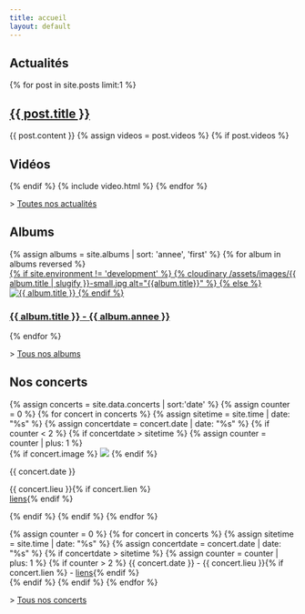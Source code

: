 ```yaml
---
title: accueil
layout: default
---
```


<div class="wrapper post">
<h2>Actualités</h2>
<div>
{% for post in site.posts limit:1 %}
<h2><a href="{{ post.url }}">{{ post.title }}</a></h2>
{{ post.content }}
{% assign videos = post.videos %}
{% if post.videos %}
	<h2>Vidéos</h2>
{% endif %}
{% include video.html %}
{% endfor %}
</div>

<p>> <a href="/actualites.html">Toutes nos actualités</a></p>
</div>

<div class="wrapper">
<h2>Albums</h2>
<div class="block-album">
{% assign albums = site.albums | sort: 'annee', 'first' %}
{% for album in albums reversed  %}
<div class="block-album__element">
	<a href="{{ album.url }}">
	{% if site.environment != 'development' %}
	{% cloudinary /assets/images/{{ album.title | slugify }}-small.jpg alt="{{album.title}}" %}
	{% else %}
	<img src="/assets/images/{{ album.title | slugify }}-small.jpg" alt="{{ album.title }}">
	{% endif %}
	<h3>{{ album.title }} - {{ album.annee }}</h3>
	</a>
</div>
{% endfor %}
</div>

<p>> <a href="/albums.html">Tous nos albums</a></p>
</div>

<div class="block-timeline">
<div class="wrapper">
	<h2>Nos concerts</h2>
	<div class="block-timeline__grid">
	{% assign concerts =  site.data.concerts | sort:'date' %}
	{% assign counter = 0 %}
  {% for concert in concerts %}
	{% assign sitetime = site.time | date: "%s" %}
	{% assign concertdate = concert.date | date: "%s" %}
	{% if counter < 2 %}
	{% if concertdate > sitetime %}
	{% assign counter = counter | plus: 1 %}
	<div class="block-timeline__element">
	{% if concert.image %}
	<img src="/assets/{{ concert.image }}">
	{% endif %}
	<p><time class="date" datetime="{{ concert.date | date: "%Y%m%d" }}">{{ concert.date }}</time></p>
	<p>{{ concert.lieu }}{% if concert.lien %}<br><a href="{{ concert.lien }}">liens</a>{% endif %}</p>
	</div>
	{% endif %}
	{% endif %}
	{% endfor %}
	</div>
	<p>
	{% assign counter = 0 %}
	{% for concert in concerts %}
	{% assign sitetime = site.time | date: "%s" %}
	{% assign concertdate = concert.date | date: "%s" %}
	{% if concertdate > sitetime %}
	{% assign counter = counter | plus: 1 %}
	{% if counter > 2 %}
	<time>{{ concert.date }}</time> - {{ concert.lieu }}{% if concert.lien %} - <a href="{{ concert.lien }}">liens</a>{% endif %}<br>
	{% endif %}
	{% endif %}
	{% endfor %}
	</p>
	<p>> <a href="/concerts.html">Tous nos concerts</a></p>
</div>
</div>